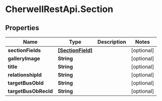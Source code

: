 # CherwellRestApi.Section

## Properties
Name | Type | Description | Notes
------------ | ------------- | ------------- | -------------
**sectionFields** | [**[SectionField]**](SectionField.md) |  | [optional] 
**galleryImage** | **String** |  | [optional] 
**title** | **String** |  | [optional] 
**relationshipId** | **String** |  | [optional] 
**targetBusObId** | **String** |  | [optional] 
**targetBusObRecId** | **String** |  | [optional] 


